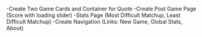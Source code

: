 -Create Two Game Cards and Container for Quote
-Create Post Game Page (Score with loading slider)
-Stats Page (Most Difficult Matchup, Least Difficult Matchup)
-Create Navigation (Links: New Game, Global Stats, About)